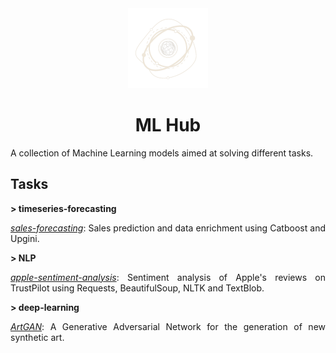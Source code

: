 <div align="center">
  <img src="imgs/logo-light-nobg.png" alt="logo" width="128"/>
  <h1>ML Hub</h1>

</div>

<div align="justify">

A collection of Machine Learning models aimed at solving different tasks.

## Tasks

**> timeseries-forecasting**

[_sales-forecasting_](https://github.com/1391819/sales-forecasting): Sales prediction and data enrichment using Catboost and Upgini.

**> NLP**

[_apple-sentiment-analysis_](https://github.com/1391819/apple-sentiment-analysis): Sentiment analysis of Apple's reviews on TrustPilot using Requests, BeautifulSoup, NLTK and TextBlob.

**> deep-learning**

[_ArtGAN_](https://github.com/1391819/artGAN): A Generative Adversarial Network for the generation of new synthetic art.

</div>
